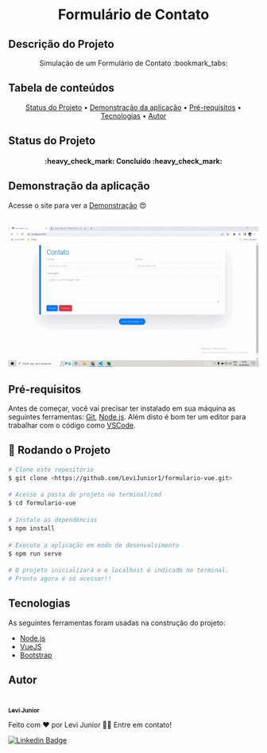 <h1 align="center"> Formulário de Contato </h1>

## Descrição do Projeto
<p align="center">Simulação de um Formulário de Contato :bookmark_tabs:</p>

## Tabela de conteúdos
<p align="center">
 <a href="#status-do-projeto">Status do Projeto</a> • 
 <a href="#demonstração-da-aplicação">Demonstração da aplicação</a> •
 <a href="#pré-requisitos">Pré-requisitos</a> •
 <a href="#tecnologias">Tecnologias</a> • 
 <a href="#autor">Autor</a>
</p>

## Status do Projeto
<h4 align="center"> 
 :heavy_check_mark: Concluído :heavy_check_mark:
</h4>

## Demonstração da aplicação
Acesse o site para ver a <a href="" target="_blank">Demonstração</a> :heart_eyes:
<br><br><br>
![](https://github.com/LeviJunior1/formulario-vue/blob/master/src/assets/formulario-vue%20(1).gif)


## Pré-requisitos

Antes de começar, você vai precisar ter instalado em sua máquina as seguintes ferramentas:
[Git](https://git-scm.com), [Node.js](https://nodejs.org/en/).
Além disto é bom ter um editor para trabalhar com o código como [VSCode](https://code.visualstudio.com/).

## :game_die: Rodando o Projeto

```bash
# Clone este repositório
$ git clone <https://github.com/LeviJunior1/formulario-vue.git>

# Acesse a pasta do projeto no terminal/cmd
$ cd formulario-vue

# Instale as dependências
$ npm install

# Execute a aplicação em modo de desenvolvimento
$ npm run serve

# O projeto inicializará e o localhost é indicado no terminal.
# Pronto agora é só acessar!!
```

## Tecnologias

As seguintes ferramentas foram usadas na construção do projeto:

- [Node.js](https://nodejs.org/en/)
- [VueJS](https://vuejs.org/)
- [Bootstrap](https://bootstrap-vue.org/)

## Autor

<a href="">
 <img src="https://avatars.githubusercontent.com/u/31253159?v=4" width="100px;" alt=""/>
 <br />
 <sub><b>Levi Junior</b></sub></a>

Feito com ❤️ por Levi Junior 👋🏽 Entre em contato!

[![Linkedin Badge](https://img.shields.io/badge/-Levi-blue?style=flat-square&logo=Linkedin&logoColor=white&link=https://www.linkedin.com/in/levi-junior-130719130/)](https://www.linkedin.com/in/levi-junior-130719130/) 
